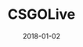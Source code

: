 ---
layout: site
title: "CSGOLive"
date: 2018-01-02
categories: [community]
version: 4.4.5
major: 4
minor: 4
patch: 5
slug: csgolive-com
link: https://www.csgolive.com/
submitter: lpolepeddi
permalink: /sites/:slug
---